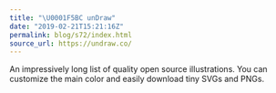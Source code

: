 ```yaml
---
title: "\U0001F5BC️ unDraw"
date: "2019-02-21T15:21:16Z"
permalink: blog/s72/index.html
source_url: https://undraw.co/
---
```


An impressively long list of quality open source illustrations. You can customize the main color and easily download tiny SVGs and PNGs.

